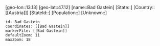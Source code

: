 ﻿---
location: [47.12,13.13]
mapzoom: [7,12] 
mapmarker: city 
type: City
tags:
- geo/City


SpocWebEntityId: 28963
isDeleted: false
confidential: public

---
[geo-lon::13.13]
[geo-lat::47.12]
[name::Bad Gastein]
[State::]
[Country::[[Austria]]]
[StateId::]
[Population::]
[Unknown::]


```leaflet
id: Bad Gastein
coordinates: [[Bad Gastein]]
markerFile: [[Bad Gastein]]
defaultZoom: 11 
maxZoom: 18
```
